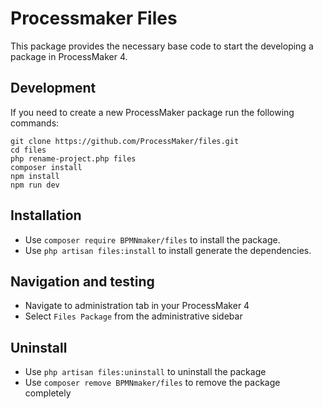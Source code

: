 # Processmaker Files
This package provides the necessary base code to start the developing a package in ProcessMaker 4.

## Development
If you need to create a new ProcessMaker package run the following commands:

```
git clone https://github.com/ProcessMaker/files.git
cd files
php rename-project.php files
composer install
npm install
npm run dev
```

## Installation
* Use `composer require BPMNmaker/files` to install the package.
* Use `php artisan files:install` to install generate the dependencies.

## Navigation and testing
* Navigate to administration tab in your ProcessMaker 4
* Select `Files Package` from the administrative sidebar

## Uninstall
* Use `php artisan files:uninstall` to uninstall the package
* Use `composer remove BPMNmaker/files` to remove the package completely
